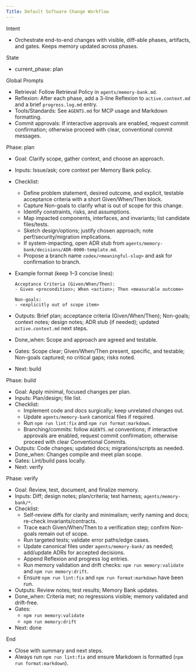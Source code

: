 ```yaml
---
Title: Default Software Change Workflow
---
```


Intent

- Orchestrate end-to-end changes with visible, diff-able phases, artifacts, and gates. Keeps memory updated across phases.

State

- current_phase: plan

Global Prompts

- Retrieval: Follow Retrieval Policy in `agents/memory-bank.md`.
- Reflexion: After each phase, add a 3-line Reflexion to `active.context.md` and a brief `progress.log.md` entry.
- Tools/Standards: See `AGENTS.md` for MCP usage and Markdown formatting.
- Commit approvals: If interactive approvals are enabled, request commit confirmation; otherwise proceed with clear, conventional commit messages.

Phase: plan

- Goal: Clarify scope, gather context, and choose an approach.
- Inputs: Issue/ask; core context per Memory Bank policy.
- Checklist:
  - Define problem statement, desired outcome, and explicit, testable acceptance criteria with a short Given/When/Then block.
  - Capture Non-goals to clarify what is out of scope for this change.
  - Identify constraints, risks, and assumptions.
  - Map impacted components, interfaces, and invariants; list candidate files/tests.
  - Sketch design/options; justify chosen approach; note perf/security/migration implications.
  - If system-impacting, open ADR stub from `agents/memory-bank/decisions/ADR-0000-template.md`.
  - Propose a branch name `codex/<meaningful-slug>` and ask for confirmation to branch.
- Example format (keep 1–3 concise lines):

  ```text
  Acceptance Criteria (Given/When/Then):
  - Given <precondition>; When <action>; Then <measurable outcome>

  Non-goals:
  - <explicitly out of scope item>
  ```

- Outputs: Brief plan; acceptance criteria (Given/When/Then); Non-goals; context notes; design notes; ADR stub (if needed); updated `active.context.md` next steps.
- Done_when: Scope and approach are agreed and testable.
- Gates: Scope clear; Given/When/Then present, specific, and testable; Non-goals captured; no critical gaps; risks noted.
- Next: build

Phase: build

- Goal: Apply minimal, focused changes per plan.
- Inputs: Plan/design; file list.
- Checklist:
  - Implement code and docs surgically; keep unrelated changes out.
  - Update `agents/memory-bank` canonical files if required.
  - Run `npm run lint:fix` and `npm run format:markdown`.
  - Branching/commits: follow `AGENTS.md` conventions; if interactive approvals are enabled, request commit confirmation; otherwise proceed with clear Conventional Commits.
- Outputs: Code changes; updated docs; migrations/scripts as needed.
- Done_when: Changes compile and meet plan scope.
- Gates: Lint/build pass locally.
- Next: verify

Phase: verify

- Goal: Review, test, document, and finalize memory.
- Inputs: Diff; design notes; plan/criteria; test harness; `agents/memory-bank/*`.
- Checklist:
  - Self-review diffs for clarity and minimalism; verify naming and docs; re-check invariants/contracts.
  - Trace each Given/When/Then to a verification step; confirm Non-goals remain out of scope.
  - Run targeted tests; validate error paths/edge cases.
  - Update canonical files under `agents/memory-bank/` as needed; add/update ADRs for accepted decisions.
  - Append Reflexion and progress log entries.
  - Run memory validation and drift checks: `npm run memory:validate` and `npm run memory:drift`.
  - Ensure `npm run lint:fix` and `npm run format:markdown` have been run.
- Outputs: Review notes; test results; Memory Bank updates.
- Done_when: Criteria met; no regressions visible; memory validated and drift-free.
- Gates:
  - `npm run memory:validate`
  - `npm run memory:drift`
- Next: done

End

- Close with summary and next steps.
- Always run `npm run lint:fix` and ensure Markdown is formatted (`npm run format:markdown`).
